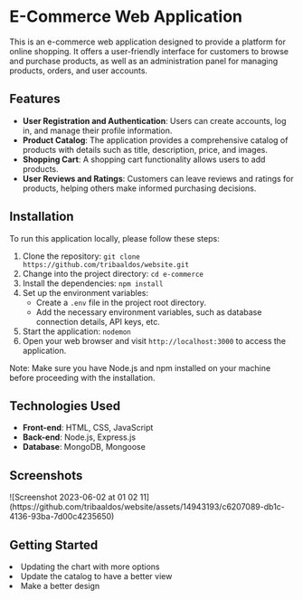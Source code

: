 <h1>E-Commerce Web Application</h1>

<p>This is an e-commerce web application designed to provide a platform for online shopping. It offers a user-friendly interface for customers to browse and purchase products, as well as an administration panel for managing products, orders, and user accounts.</p>

<h2>Features</h2>

<ul>
<li><strong>User Registration and Authentication</strong>: Users can create accounts, log in, and manage their profile information.</li>
<li><strong>Product Catalog</strong>: The application provides a comprehensive catalog of products with details such as title, description, price, and images.</li>
<li><strong>Shopping Cart</strong>: A shopping cart functionality allows users to add products.
<li><strong>User Reviews and Ratings</strong>: Customers can leave reviews and ratings for products, helping others make informed purchasing decisions.</li>
</ul>

<h2>Installation</h2>

<p>To run this application locally, please follow these steps:</p>

<ol>
<li>Clone the repository: <code>git clone https://github.com/tribaaldos/website.git</code></li>
<li>Change into the project directory: <code>cd e-commerce</code></li>
<li>Install the dependencies: <code>npm install</code></li>
<li>Set up the environment variables:
<ul>
<li>Create a <code>.env</code> file in the project root directory.</li>
<li>Add the necessary environment variables, such as database connection details, API keys, etc.</li>
</ul>
</li>
<li>Start the application: <code>nodemon</code></li>
<li>Open your web browser and visit <code>http://localhost:3000</code> to access the application.</li>
</ol>

<p>Note: Make sure you have Node.js and npm installed on your machine before proceeding with the installation.</p>

<h2>Technologies Used</h2>

<ul>
<li><strong>Front-end</strong>: HTML, CSS, JavaScript</li>
<li><strong>Back-end</strong>: Node.js, Express.js</li>
<li><strong>Database</strong>: MongoDB, Mongoose</li>

</ul>

<h2>Screenshots</h2>
![Screenshot 2023-06-02 at 01 02 11](https://github.com/tribaaldos/website/assets/14943193/c6207089-db1c-4136-93ba-7d00c4235650)


<h2> Getting Started </h2>
<li>Updating the chart with more options</li>
<li>Update the catalog to have a better view</li>
<li>Make a better design </li>
